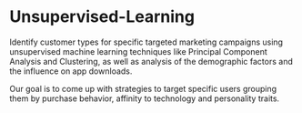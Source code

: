 # Unsupervised-Learning

Identify customer types for specific targeted marketing campaigns using unsupervised machine learning techniques like Principal Component Analysis and Clustering, as well as analysis of the demographic factors and the influence on app downloads.

Our goal is to come up with strategies to target specific users grouping them by purchase behavior, affinity to technology and personality traits.
